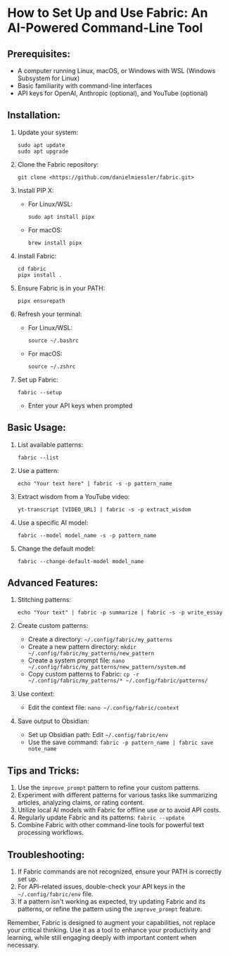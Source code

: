 # How to Set Up and Use Fabric: An AI-Powered Command-Line Tool

## Prerequisites:

- A computer running Linux, macOS, or Windows with WSL (Windows Subsystem for Linux)
- Basic familiarity with command-line interfaces
- API keys for OpenAI, Anthropic (optional), and YouTube (optional)

## Installation:

1. Update your system:
    
    ```
    sudo apt update
    sudo apt upgrade
    ```
    
2. Clone the Fabric repository:
    
    ```
    git clone <https://github.com/danielmiessler/fabric.git>
    ```
    
3. Install PIP X:
    - For Linux/WSL:
        
        ```
        sudo apt install pipx
        ```
        
    - For macOS:
        
        ```
        brew install pipx
        ```
        
4. Install Fabric:
    
    ```
    cd fabric
    pipx install .
    ```
    
5. Ensure Fabric is in your PATH:
    
    ```
    pipx ensurepath
    ```
    
6. Refresh your terminal:
    - For Linux/WSL:
        
        ```
        source ~/.bashrc
        ```
        
    - For macOS:
        
        ```
        source ~/.zshrc
        ```
        
7. Set up Fabric:
    
    ```
    fabric --setup
    
    ```
    
    - Enter your API keys when prompted

## Basic Usage:

1. List available patterns:
    
    ```
    fabric --list
    ```
    
2. Use a pattern:
    
    ```
    echo "Your text here" | fabric -s -p pattern_name
    
    ```
    
3. Extract wisdom from a YouTube video:
    
    ```
    yt-transcript [VIDEO_URL] | fabric -s -p extract_wisdom
    ```
    
4. Use a specific AI model:
    
    ```
    fabric --model model_name -s -p pattern_name
    ```
    
5. Change the default model:
    
    ```
    fabric --change-default-model model_name
    ```
    

## Advanced Features:

1. Stitching patterns:
    
    ```
    echo "Your text" | fabric -p summarize | fabric -s -p write_essay
    ```
    
2. Create custom patterns:
    - Create a directory: `~/.config/fabric/my_patterns`
    - Create a new pattern directory: `mkdir ~/.config/fabric/my_patterns/new_pattern`
    - Create a system prompt file: `nano ~/.config/fabric/my_patterns/new_pattern/system.md`
    - Copy custom patterns to Fabric: `cp -r ~/.config/fabric/my_patterns/* ~/.config/fabric/patterns/`
3. Use context:
    - Edit the context file: `nano ~/.config/fabric/context`
4. Save output to Obsidian:
    - Set up Obsidian path: Edit `~/.config/fabric/env`
    - Use the save command: `fabric -p pattern_name | fabric save note_name`

## Tips and Tricks:

1. Use the `improve_prompt` pattern to refine your custom patterns.
2. Experiment with different patterns for various tasks like summarizing articles, analyzing claims, or rating content.
3. Utilize local AI models with Fabric for offline use or to avoid API costs.
4. Regularly update Fabric and its patterns: `fabric --update`
5. Combine Fabric with other command-line tools for powerful text processing workflows.

## Troubleshooting:

1. If Fabric commands are not recognized, ensure your PATH is correctly set up.
2. For API-related issues, double-check your API keys in the `~/.config/fabric/env` file.
3. If a pattern isn't working as expected, try updating Fabric and its patterns, or refine the pattern using the `improve_prompt` feature.

Remember, Fabric is designed to augment your capabilities, not replace your critical thinking. Use it as a tool to enhance your productivity and learning, while still engaging deeply with important content when necessary.